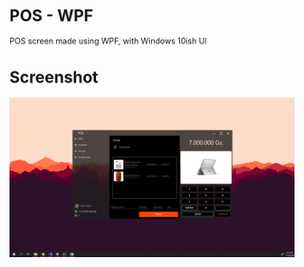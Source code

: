 # POS - WPF
POS screen made using WPF, with Windows 10ish UI

# Screenshot
![Screenshot](POS/Assets/demo.png)

